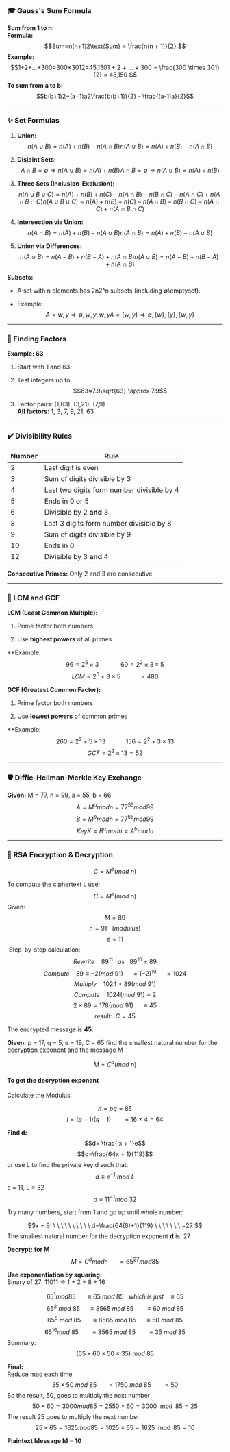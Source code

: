 ### 🎓 Gauss's Sum Formula

**Sum from 1 to n:**  
**Formula:** $$Sum=n(n+1)2\text{Sum} = \frac{n(n + 1)}{2}  $$
**Example:**  
$$1+2+...+300=300×3012=45,1501 + 2 + ... + 300 = \frac{300 \times 301}{2} = 45,150  $$
**To sum from a to b:**  
$$b(b+1)2−(a−1)a2\frac{b(b+1)}{2} - \frac{(a-1)a}{2}$$

---

### ✨ Set Formulas

1. **Union:** $$n(A∪B)=n(A)+n(B)−n(A∩B)n(A \cup B) = n(A) + n(B) - n(A \cap B)$$
    
2. **Disjoint Sets:** $$A∩B=∅⇒n(A∪B)=n(A)+n(B)A \cap B = \emptyset \Rightarrow n(A \cup B) = n(A) + n(B)$$
    
3. **Three Sets (Inclusion-Exclusion):**  
    $$n(A∪B∪C)=n(A)+n(B)+n(C)−n(A∩B)−n(B∩C)−n(A∩C)+n(A∩B∩C)n(A \cup B \cup C) = n(A) + n(B) + n(C) - n(A \cap B) - n(B \cap C) - n(A \cap C) + n(A \cap B \cap C)$$
    
4. **Intersection via Union:** $$n(A∩B)=n(A)+n(B)−n(A∪B)n(A \cap B) = n(A) + n(B) - n(A \cup B)$$
    
5. **Union via Differences:**  
    $$n(A∪B)=n(A−B)+n(B−A)+n(A∩B)n(A \cup B) = n(A - B) + n(B - A) + n(A \cap B)$$
    

**Subsets:**

- A set with n elements has 2n2^n subsets (including ∅\emptyset).
    
- Example:$$ A={w,y}⇒∅,{w},{y},{w,y}A = \{w, y\} \Rightarrow \emptyset, \{w\}, \{y\}, \{w, y\}$$
    

---

### 🤔 Finding Factors

**Example: 63**

1. Start with 1 and 63.
    
2. Test integers up to $$63≈7.9\sqrt{63} \approx 7.9$$
    
3. Factor pairs: (1,63), (3,21), (7,9)  
    **All factors:** 1, 3, 7, 9, 21, 63
    

---

### ✔️ Divisibility Rules

|Number|Rule|
|---|---|
|2|Last digit is even|
|3|Sum of digits divisible by 3|
|4|Last two digits form number divisible by 4|
|5|Ends in 0 or 5|
|6|Divisible by 2 **and** 3|
|8|Last 3 digits form number divisible by 8|
|9|Sum of digits divisible by 9|
|10|Ends in 0|
|12|Divisible by 3 **and** 4|

**Consecutive Primes:** Only 2 and 3 are consecutive.

---

### 🔢 LCM and GCF

**LCM (Least Common Multiple):**

1. Prime factor both numbers
    
2. Use **highest powers** of all primes
    

**Example: $$96 = 2^5 × 3 \ \ \ \ \ \ \ \ \ \ \ \ \ 60 = 2^2 × 3 × 5$$
$$LCM = 2^5 × 3 × 5  \ \ \ \ \ \ \ \ \ \ \ = 480$$

**GCF (Greatest Common Factor):**

1. Prime factor both numbers
    
2. Use **lowest powers** of common primes
    

**Example: $$260 = 2^2 × 5 × 13 \ \ \ \ \ \ \ \ \ \ \ \ 156 = 2^2 × 3 × 13$$
$$GCF = 2^2 × 13 = 52$$

---

### 🛡️ Diffie-Hellman-Merkle Key Exchange

**Given:** M = 77, n = 99, a = 55, b = 66  
$$A = M^a mod n = 77^{55} mod99$$
$$B = M^b mod n = 77^{66} mod 99$$
$$Key K = B^a mod n = A^b mod n$$

---

### 🔐 RSA Encryption & Decryption

$$ C =  M^e (mod \ n)$$

To compute the ciphertext ﻿﻿`C` use:
﻿﻿$$C = M^e(mod \ n)$$ 
Given: 
$$ M = 89 $$
$$ n = 91  \ \ \ (modulus) $$
$$e = 11$$
﻿﻿
﻿﻿Step-by-step calculation:
﻿﻿$$ Rewrite \ \ \ \  89^11  \ \ \ as  \ \ \ 89^10 \times 89$$
$$ Compute \ \ \ \  89 \equiv -2 (mod \ 91) \ \ \ \ \ = (-2)^{10} \ \ \ \ \ = 1024 $$
$$ Multiply \ \ \ \ 1024 \times 89 (mod \ 91) $$
$$ Compute \ \ \ \  1024(mod \ 91) \equiv 2 $$
  $$ 2 \times 89 = 178(mod \ 91) \ \ \ \ \ \equiv 45$$
$$ result: \ \ C = 45$$

The encrypted message is **45**.




**Given:** p = 17, q = 5, e = 19, C = 65  find the smallest natural number for the decryption exponent and the message M

$$ M = C^d(mod \ n)$$

#### To get the decryption exponent
Calculate the Modulus

$$n = pq = 85$$
$$l = (p-1)(q-1) \ \ \ \ \ \ \ = 16 × 4 = 64$$

**Find d:** 
$$d= \frac{lx + 1}e$$
$$d=\frac{64x + 1}{119}$$
or use L to find the private key d such that:
$$d \equiv e^{-1} \ mod \ L $$
e = 11, L = 32
$$d \equiv 11^{-1} mod \ 32 $$


Try many numbers, start from 1 and go up until whole number: 


$$x = 8: \ \ \ \ \ \ \ \ \ \ d=\frac{64(8)+1}{119} \ \ \ \ \ \ \ =27 $$
The smallest natural number for the decryption exponent **d** is: 27


**Decrypt: for M** 
$$M=C^dmod  n \ \ \ \ \ \ =65^{27}mod  85 $$

**Use exponentiation by squaring:**  
Binary of 27: 11011 → 1 + 2 + 8 + 16

$$65^1mod  85 \ \ \ \ \ \ \equiv 65 \ mod \ 85 \ \ \ which \ is \ just \ \ \ \equiv 65$$
 $$65^2 \ mod \ 85 \ \ \ \ \ \equiv 8565 \ mod \ 85 \ \ \ \ \ \ \ \equiv 60 \ mod \ 85$$
 $$65^8 \ mod \ 85  \ \ \ \ \ \ \equiv  8565 \ mod \ 85  \ \ \ \ \ \equiv 50 \ mod \ 85$$ $$65^{16} mod \ 85 \   \ \ \ \ \ \ \equiv  8565 \ mod \ 85  \ \ \ \ \ \ \ \equiv 35 \ mod \ 85$$
Summary:
$$ (65 \times 60 \times 50 \times 35) \ mod \ 85$$

**Final:**  
Reduce mod each time.
$$35×50 \ mod  \ 85 \ \ \ \ \ \ =1750 \ mod  \  85 \ \ \ \ \ \ \ = 50  $$
So the result, 50, goes to multiply the next number
$$50×60=3000mod  85=2550 \times 60 = 3000 \mod 85 = 25  $$
The result 25 goes to multiply the next number
$$25×65=1625mod  85=1025 \times 65 = 1625 \mod 85 = 10$$

**Plaintext Message M = 10**